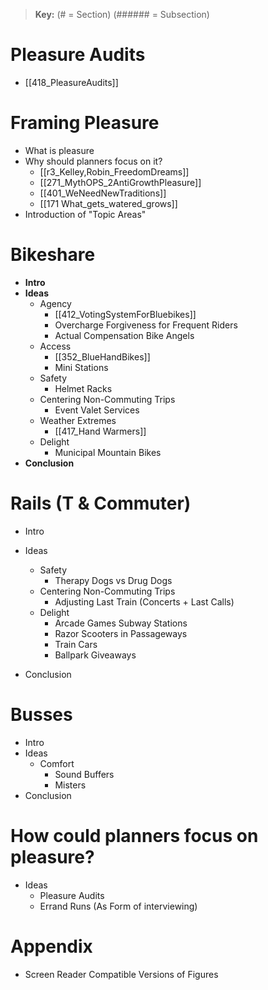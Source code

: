>**Key:** 
(# = Section)
(###### = Subsection)

# Pleasure Audits
* [[418_PleasureAudits]]
# Framing Pleasure 
* What is pleasure
* Why should planners focus on it? 
	* [[r3_Kelley,Robin_FreedomDreams]]
	* [[271_MythOPS_2AntiGrowthPleasure]]
	* [[401_WeNeedNewTraditions]]
	* [[171 What_gets_watered_grows]]
* Introduction of "Topic Areas"

# Bikeshare
* **Intro**
* **Ideas**
	* Agency 
		* [[412_VotingSystemForBluebikes]]
		* Overcharge Forgiveness for Frequent Riders
		* Actual Compensation Bike Angels
	* Access
		* [[352_BlueHandBikes]]
		* Mini Stations
	* Safety
		* Helmet Racks
	* Centering Non-Commuting Trips
		* Event Valet Services
	* Weather Extremes
		* [[417_Hand Warmers]]
	* Delight 
		* Municipal Mountain Bikes
* **Conclusion**
# Rails (T & Commuter)
* Intro
* Ideas
	* Safety
		* Therapy Dogs vs Drug Dogs
	* Centering Non-Commuting Trips
		* Adjusting Last Train (Concerts + Last Calls)
	* Delight
		* Arcade Games Subway Stations
		* Razor Scooters in Passageways
		* Train Cars
		* Ballpark Giveaways

* Conclusion
# Busses
* Intro
* Ideas
	* Comfort
		* Sound Buffers
		* Misters
* Conclusion

# How could planners focus on pleasure?
* Ideas
	* Pleasure Audits
	* Errand Runs (As Form of interviewing)



# Appendix
* Screen Reader Compatible Versions of Figures